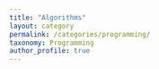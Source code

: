 ```yaml
---
title: "Algorithms"
layout: category
permalink: /categories/programming/
taxonomy: Programming
author_profile: true
---
```

